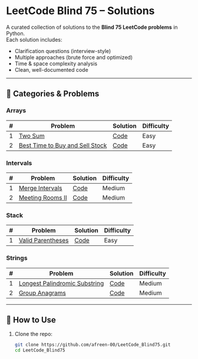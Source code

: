 # LeetCode Blind 75 – Solutions

A curated collection of solutions to the **Blind 75 LeetCode problems** in Python.  
Each solution includes:
- Clarification questions (interview-style)
- Multiple approaches (brute force and optimized)
- Time & space complexity analysis
- Clean, well-documented code

---

## 📂 Categories & Problems

### **Arrays**
| # | Problem | Solution | Difficulty |
|---|---------|----------|------------|
| 1 | [Two Sum](https://leetcode.com/problems/two-sum/) | [Code](arrays/two_sum.py) | Easy |
| 2 | [Best Time to Buy and Sell Stock](https://leetcode.com/problems/best-time-to-buy-and-sell-stock/) | [Code](arrays/best_time_to_buy_and_sell_stock.py) | Easy |

### **Intervals**
| # | Problem | Solution | Difficulty |
|---|---------|----------|------------|
| 1 | [Merge Intervals](https://leetcode.com/problems/merge-intervals/) | [Code](intervals/merge_intervals.py) | Medium |
| 2 | [Meeting Rooms II](https://leetcode.com/problems/meeting-rooms-ii/) | [Code](intervals/min_meeting_rooms.py) | Medium |

### **Stack**
| # | Problem | Solution | Difficulty |
|---|---------|----------|------------|
| 1 | [Valid Parentheses](https://leetcode.com/problems/valid-parentheses/) | [Code](stack/valid_parentheses.py) | Easy |

### **Strings**
| # | Problem | Solution | Difficulty |
|---|---------|----------|------------|
| 1 | [Longest Palindromic Substring](https://leetcode.com/problems/longest-palindromic-substring/) | [Code](strings/longest_palindromic_substring.py) | Medium |
| 2 | [Group Anagrams](https://leetcode.com/problems/group-anagrams/) | [Code](strings/group_anagrams.py) | Medium |

---

## 🚀 How to Use
1. Clone the repo:
   ```bash
   git clone https://github.com/afreen-00/LeetCode_Blind75.git
   cd LeetCode_Blind75

